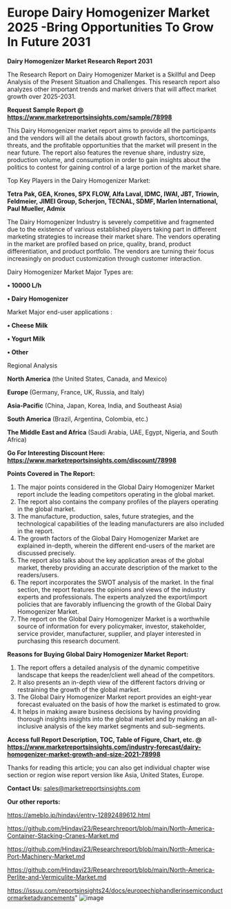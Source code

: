 # Europe Dairy Homogenizer Market 2025 -Bring Opportunities To Grow In Future 2031

<strong>Dairy Homogenizer Market Research Report 2031</strong>

The Research Report on Dairy Homogenizer Market is a Skillful and Deep Analysis of the Present Situation and Challenges. This research report also analyzes other important trends and market drivers that will affect market growth over 2025-2031.

<strong>Request Sample Report @ <a href=https://www.marketreportsinsights.com/sample/78998>https://www.marketreportsinsights.com/sample/78998</a></strong>

This Dairy Homogenizer market report aims to provide all the participants and the vendors will all the details about growth factors, shortcomings, threats, and the profitable opportunities that the market will present in the near future. The report also features the revenue share, industry size, production volume, and consumption in order to gain insights about the politics to contest for gaining control of a large portion of the market share.

Top Key Players in the Dairy Homogenizer Market:

<strong>Tetra Pak, GEA, Krones, SPX FLOW, Alfa Laval, IDMC, IWAI, JBT, Triowin, Feldmeier, JIMEI Group, Scherjon, TECNAL, SDMF, Marlen International, Paul Mueller, Admix</strong>

The Dairy Homogenizer Industry is severely competitive and fragmented due to the existence of various established players taking part in different marketing strategies to increase their market share. The vendors operating in the market are profiled based on price, quality, brand, product differentiation, and product portfolio. The vendors are turning their focus increasingly on product customization through customer interaction.

Dairy Homogenizer Market Major Types are:

<strong>• 10000 L/h

• Dairy Homogenizer</strong>

Market Major end-user applications :

<strong>• Cheese Milk

• Yogurt Milk

• Other</strong>

Regional Analysis

</u><strong><b>North America</b></strong> (the United States, Canada, and Mexico)

<strong><b>Europe </b></strong>(Germany, France, UK, Russia, and Italy)

<strong><b>Asia-Pacific</b></strong> (China, Japan, Korea, India, and Southeast Asia)

<strong><b>South America</b></strong> (Brazil, Argentina, Colombia, etc.)

<strong><b>The Middle East and Africa</b></strong> (Saudi Arabia, UAE, Egypt, Nigeria, and South Africa)

<strong>Go For Interesting Discount Here: <a href=https://www.marketreportsinsights.com/discount/78998>https://www.marketreportsinsights.com/discount/78998</a></strong>

<strong>Points Covered in The Report:</strong>
<ol>
  <li>The major points considered in the Global Dairy Homogenizer Market report include the leading competitors operating in the global market.</li>
  <li>The report also contains the company profiles of the players operating in the global market.</li>
  <li>The manufacture, production, sales, future strategies, and the technological capabilities of the leading manufacturers are also included in the report.</li>
  <li>The growth factors of the Global Dairy Homogenizer Market are explained in-depth, wherein the different end-users of the market are discussed precisely.</li>
  <li>The report also talks about the key application areas of the global market, thereby providing an accurate description of the market to the readers/users.</li>
  <li>The report incorporates the SWOT analysis of the market. In the final section, the report features the opinions and views of the industry experts and professionals. The experts analyzed the export/import policies that are favorably influencing the growth of the Global Dairy Homogenizer Market.</li>
  <li>The report on the Global Dairy Homogenizer Market is a worthwhile source of information for every policymaker, investor, stakeholder, service provider, manufacturer, supplier, and player interested in purchasing this research document.</li>
</ol>
<strong>Reasons for Buying Global Dairy Homogenizer Market Report:</strong>

<ol>
  <li>The report offers a detailed analysis of the dynamic competitive landscape that keeps the reader/client well ahead of the competitors.</li>
  <li>It also presents an in-depth view of the different factors driving or restraining the growth of the global market.</li>
  <li>The Global Dairy Homogenizer Market report provides an eight-year forecast evaluated on the basis of how the market is estimated to grow.</li>
  <li>It helps in making aware business decisions by having providing thorough insights insights into the global market and by making an all-inclusive analysis of the key market segments and sub-segments.</li>
</ol>
<strong>Access full Report Description, TOC, Table of Figure, Chart, etc. @ <a href=https://www.marketreportsinsights.com/industry-forecast/dairy-homogenizer-market-growth-and-size-2021-78998>https://www.marketreportsinsights.com/industry-forecast/dairy-homogenizer-market-growth-and-size-2021-78998</a></strong>


Thanks for reading this article; you can also get individual chapter wise section or region wise report version like Asia, United States, Europe.

<strong>Contact Us:</strong>
sales@marketreportsinsights.com

<strong>Our other reports:</strong>

<a href=https://ameblo.jp/hindavi/entry-12892489612.html>https://ameblo.jp/hindavi/entry-12892489612.html</a>

<a href=https://github.com/Hindavi23/Researchreport/blob/main/North-America-Container-Stacking-Cranes-Market.md>https://github.com/Hindavi23/Researchreport/blob/main/North-America-Container-Stacking-Cranes-Market.md</a>

<a href=https://github.com/Hindavi23/Researchreport/blob/main/North-America-Port-Machinery-Market.md>https://github.com/Hindavi23/Researchreport/blob/main/North-America-Port-Machinery-Market.md</a>

<a href=https://github.com/Hindavi23/Researchreport/blob/main/North-America-Perlite-and-Vermiculite-Market.md>https://github.com/Hindavi23/Researchreport/blob/main/North-America-Perlite-and-Vermiculite-Market.md</a>

<a href=https://issuu.com/reportsinsights24/docs/europechiphandlerinsemiconductormarketadvancements>https://issuu.com/reportsinsights24/docs/europechiphandlerinsemiconductormarketadvancements</a>"
![image](https://github.com/user-attachments/assets/82307a8a-bd0c-43d8-8627-b9886e424b0b)
